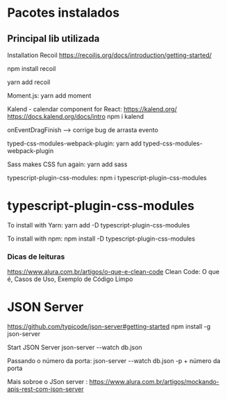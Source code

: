 
# Pacotes instalados

## Principal lib utilizada

Installation Recoil
https://recoiljs.org/docs/introduction/getting-started/

npm install recoil

yarn add recoil





Moment.js:
yarn add moment

Kalend - calendar component for React:
https://kalend.org/
https://docs.kalend.org/docs/intro
npm i kalend

onEventDragFinish --> corrige bug de arrasta evento


typed-css-modules-webpack-plugin:
yarn add typed-css-modules-webpack-plugin

Sass makes CSS fun again:
yarn add sass

typescript-plugin-css-modules:
npm i typescript-plugin-css-modules



# typescript-plugin-css-modules
To install with Yarn:
yarn add -D typescript-plugin-css-modules

To install with npm:
npm install -D typescript-plugin-css-modules


### Dicas de leituras
https://www.alura.com.br/artigos/o-que-e-clean-code
Clean Code: O que é, Casos de Uso, Exemplo de Código Limpo




# JSON Server
https://github.com/typicode/json-server#getting-started
npm install -g json-server

Start JSON Server
json-server --watch db.json

Passando o número da porta:
json-server --watch db.json -p + número da porta

Mais sobroe o JSon server : https://www.alura.com.br/artigos/mockando-apis-rest-com-json-server
